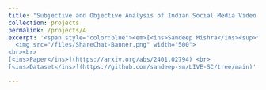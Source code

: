 ```yaml
---
title: "Subjective and Objective Analysis of Indian Social Media Video Quality"
collection: projects
permalink: /projects/4
excerpt: '<span style="color:blue"><em>[<ins>Sandeep Mishra</ins><sup>*</sup>](https://sandeep-sm.github.io/)</em></span>, <em>Mukul Jha</em> , <span style="color:blue"><em>[Alan C. Bovik](https://www.ece.utexas.edu/people/faculty/alan-bovik)</em></span> <br> Submitted at the IEEE Transations on Image Processing <br> <br>
  <img src="/files/ShareChat-Banner.png" width="500">
<br><br>
[<ins>Paper</ins>](https://arxiv.org/abs/2401.02794) <br>
[<ins>Dataset</ins>](https://github.com/sandeep-sm/LIVE-SC/tree/main)'

---
```



